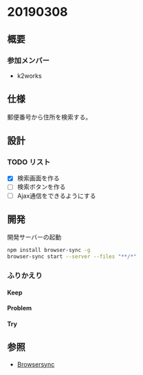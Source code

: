 # 20190308

## 概要

### 参加メンバー

- k2works

## 仕様

郵便番号から住所を検索する。

## 設計

### TODO リスト

- [x] 検索画面を作る
- [ ] 検索ボタンを作る
- [ ] Ajax通信をできるようにする 

## 開発

開発サーバーの起動

```bash
npm install browser-sync -g
browser-sync start --server --files "**/*"
```

### ふりかえり

#### Keep

#### Problem

#### Try

## 参照
- [Browsersync](https://www.browsersync.io/)
